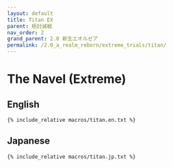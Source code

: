 ```yaml
---
layout: default
title: Titan EX
parent: 極討滅戦
nav_order: 2
grand_parent: 2.0 新生エオルゼア
permalink: /2.0_a_realm_reborn/extreme_trials/titan/
---
```


# The Navel (Extreme)

## English
```
{% include_relative macros/titan.en.txt %}
```

## Japanese
```
{% include_relative macros/titan.jp.txt %}
```